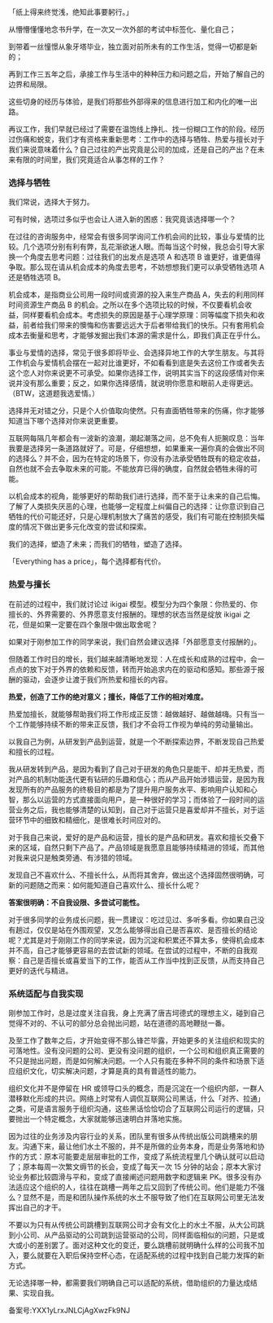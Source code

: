「纸上得来终觉浅，绝知此事要躬行。」

从懵懵懂懂地念书升学，在一次又一次外部的考试中标签化、量化自己；

到带着一丝憧憬从象牙塔毕业，独立面对前所未有的工作生活，觉得一切都是新的；

再到工作三五年之后，承接工作与生活中的种种压力和问题之后，开始了解自己的边界和局限。

这些切身的经历与体验，是我们将那些外部得来的信息进行加工和内化的唯一出路。

再议工作，我们早就已经过了需要在温饱线上挣扎、找一份糊口工作的阶段。经历过伤痛和蜕变，我们才有资格来重新思考：工作中的选择与牺牲、热爱与擅长对于我们来说意味着什么？自己过往的产出究竟是公司的加成，还是自己的产出？在未来有限的时间里，我们究竟适合从事怎样的工作？

### 选择**与牺牲**

我们常说，选择大于努力。

可有时候，选项过多似乎也会让人进入新的困惑：我究竟该选择哪一个？

在过往的咨询服务中，经常会有很多同学询问工作机会间的比较，事业与爱情的比较。几个选项分别有利有弊，乱花渐欲迷人眼。而每当这个时候，我总会引导大家换一个角度去思考问题：过往我们的出发点是选项 A 和选项 B 谁更好，谁更值得争取。那么现在请从机会成本的角度去思考，不妨想想我们更可以承受牺牲选项 A 还是牺牲选项 B。

机会成本，是指商业公司用一段时间或资源的投入来生产商品 A，失去的利用同样时间资源生产商品 B 的机会。之所以在多个选项比较的时候，不仅要看机会收益，同样要看机会成本。考虑损失的原因是基于心理学原理：同等幅度下损失和收益，前者给我们带来的懊悔和伤害要远远大于后者带给我们的快乐。只有套用机会成本去衡量和思考，才能够发掘出我们本源的需求是什么，即我们真正在乎什么。

事业与爱情的选择，常见于很多即将毕业、会选择异地工作的大学生朋友。与其将工作机会与爱情机会摆在一起对比谁更好，不如看看到底是失去这份工作或者失去这个恋人对你来说更不可承受。如果你选择工作，说明其实当下的这段感情对你来说并没有那么重要；反之，如果你选择感情，就说明你愿意和眼前人走得更远。（BTW，这道题我选爱情。）

选择并无对错之分，只是个人价值取向使然。只有直面牺牲带来的伤痛，你才能够知道当下哪个选择对你来说更重要。

互联网每隔几年都会有一波新的浪潮，潮起潮落之间，总不免有人扼腕叹息：当年我要是选择另一条道路就好了。可是，仔细想想，如果重来一遍你真的会做出不同的选择么？并不会，因为在特定的场景下，你没有办法承受牺牲既有的稳定收益，自然也就不会去争取未来的可能。不能放弃已得的确度，自然就会牺牲未得的可能。

以机会成本的视角，能够更好的帮助我们进行选择，而不至于让未来的自己后悔。了解了人类损失厌恶的心理，也能够一定程度上纠偏自己的选择：让你意识到自己牺牲的代价可能还好，只是心理机制放大了痛苦的感受，我们有可能在控制损失幅度的情况下做出更多元化改变的尝试和探索。

我们的选择，塑造了未来；而我们的牺牲，塑造了选择。

「Everything has a price」，每个选择都有代价。

### 热爱与擅长

在前述的过程中，我们就讨论过 ikigai 模型。模型分为四个象限：你热爱的、你擅长的、外界需要的、外界愿意支付报酬的。理想的状态当然是绽放 ikigai 之花，但是如果一定要在四个象限中做出取舍呢？

如果对于刚参加工作的同学来说，我们自然会建议选择「外部愿意支付报酬的」。

但随着工作时日的增长，我们越来越清晰地发现：人在成长和成熟的过程中，会一点点的放下对于外界的依赖和反馈，转而开始追求内在的驱动和感知。那些源于报酬的驱动，会逐步让渡于我们所热爱和擅长的内容。

**热爱，创造了工作的绝对意义；擅长，降低了工作的相对难度。**

热爱加擅长，就能够帮助我们将工作形成正反馈：越做越好、越做越嗨。只有当一个工作能够持续不断的带来正反馈，我们才不会将工作视为单纯的劳动量输出。

以我自己为例，从研发到产品到运营，就是一个不断探索边界，不断发现自己热爱和擅长的过程。

我从研发转到产品，是因为看到了自己对于研发的角色只是能干、却并无热爱，而对产品的机制功能迭代更有钻研的乐趣和信心；而从产品开始涉猎运营，是因为我发现所有的产品服务的终极目的都是为了提升用户服务水平、影响用户认知和心智，那么以运营的方式直接面向用户，是一种很好的学习；而体验了一段时间的运营业务之后，我也能够清楚的认知到，自己对于运营只是喜爱却并不擅长，对于运营环节中的细致和精细化，是很难长时间应对的。

对于我自己来说，爱好的是产品和运营，擅长的是产品和研发。喜欢和擅长交叠下来的区域，自然只剩下产品了。产品领域是我愿意且能够持续精进的领域，而其他对我来说只是触类旁通、有涉猎的领域。

发现自己不喜欢什么、不擅长什么，从而将其舍弃，做出这个选择固然很明确，可新的问题随之而来：如何能知道自己喜欢什么、擅长什么呢？

**答案很明确：不自我设限、多尝试可能性。**

对于很多同学的业务成长问题，我一贯建议：吃过见过、多听多看。你如果自己没有趟过，仅仅是站在外围观望，又怎么能够得出自己是否喜欢、是否擅长的结论呢？尤其是对于刚刚工作的同学来说，因为沉淀和积累还不算太多，使得机会成本并不高，自己才能够更容易的去尝试新的领域。在尝试的过程中，不断的自我观察：自己是否擅长或喜爱当下的工作，能否从工作当中找到正反馈，从而支持自己更好的迭代与精进。

### 系统适配与自我实现

刚参加工作时，总是过度关注自我，身上充满了唐吉坷德式的理想主义，碰到自己觉得不对的、不认可的部分总会抛出问题，站在道德的高地鞭挞一番。

及至工作了数年之后，才开始变得不那么锋芒毕露，开始更多的关注组织和现实的可落地性。没有没问题的公司、更没有没问题的组织，一个公司和组织真正需要的不只是抛出问题，而是如何解决问题。一个人只有能在多种不同的条件和场景下适应组织文化，切实解决问题，才算是真的具有普适性的能力。

组织文化并不是停留在 HR 或领导口头的概念，而是沉淀在一个组织内部，一群人潜移默化形成的共识。网络上时常有人调侃互联网公司黑话，什么「对齐、拉通」之类，可是语言服务于组织沟通，这些黑话恰恰切合了互联网公司运行的逻辑，只要抛出一个特定概念，大家就能够迅速明白并落地实施。

因为过往的业务涉及内容行业的关系，团队里有很多从传统出版公司跳槽来的朋友。沟通下来，最让他们水土不服的，并不是所做的业务本身，而是业务落地和协作的方式：原本可能要走层层审批的工作，变成了系统流程里几个确认就可以启动了；原本每周一次繁文缛节的长会，变成了每天一次 15 分钟的站会；原本大家讨论业务都比较圆滑与平和，变成了直接阐述问题用数字和逻辑来 PK。很多没有办法适应这个组织的人，往往在跳槽一两年之后又回到了传统公司。他们是能力不强么？显然不是，而是和团队操作系统的水土不服导致了他们在互联网公司里无法发挥出自己的才干。

不要以为只有从传统公司跳槽到互联网公司才会有文化上的水土不服，从大公司跳到小公司、从产品驱动的公司跳到运营驱动的公司，同样面临相似的问题，只是或大或小的差别罢了。面对这种文化的变迁，要么跳槽前就明确什么样的公司我不加入，要么就要在入职后保持空杯心态，在适配系统的过程中找到自己能力发挥的新方式。

无论选择哪一种，都需要我们明确自己可以适配的系统，借助组织的力量达成结果、实现自我。

备案号:YXX1yLrxJNLCjAgXwzFk9NJ